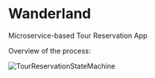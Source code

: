 # Wanderland
Microservice-based Tour Reservation App

Overview of the process:   
    
![TourReservationStateMachine](https://github.com/Gru97/Wanderland/assets/33371213/041edfa8-4ee1-4c0c-ad0c-36e87f23f79d)
